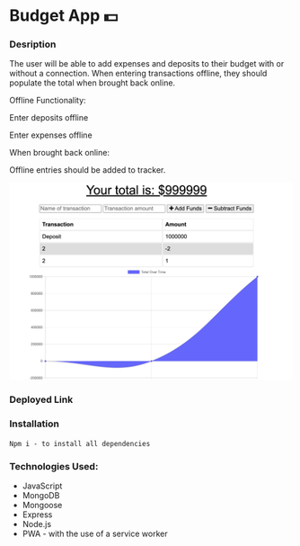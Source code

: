 # Budget App 💵




### Desription

The user will be able to add expenses and deposits to their budget with or without a connection. When entering transactions offline, they should populate the total when brought back online.

Offline Functionality:

Enter deposits offline

Enter expenses offline

When brought back online:

Offline entries should be added to tracker.


![](assets/budget.png)
 
  
### Deployed Link
    
  


### Installation
```
Npm i - to install all dependencies 
```

### Technologies Used:
 - JavaScript
 - MongoDB
 - Mongoose
 - Express
 - Node.js
 - PWA - with the use of a service worker